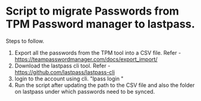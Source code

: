 # Script to migrate Passwords from TPM Password manager to lastpass.

Steps to follow.
1. Export all the passwords from the TPM tool into a CSV file. Refer - https://teampasswordmanager.com/docs/export_import/
2. Download the lastpass cli tool. Refer - https://github.com/lastpass/lastpass-cli
3. login to the account using cli. "lpass login <username>"
4. Run the script after updating the path to the CSV file and also the folder on lastpass under which passwords need to be synced.
